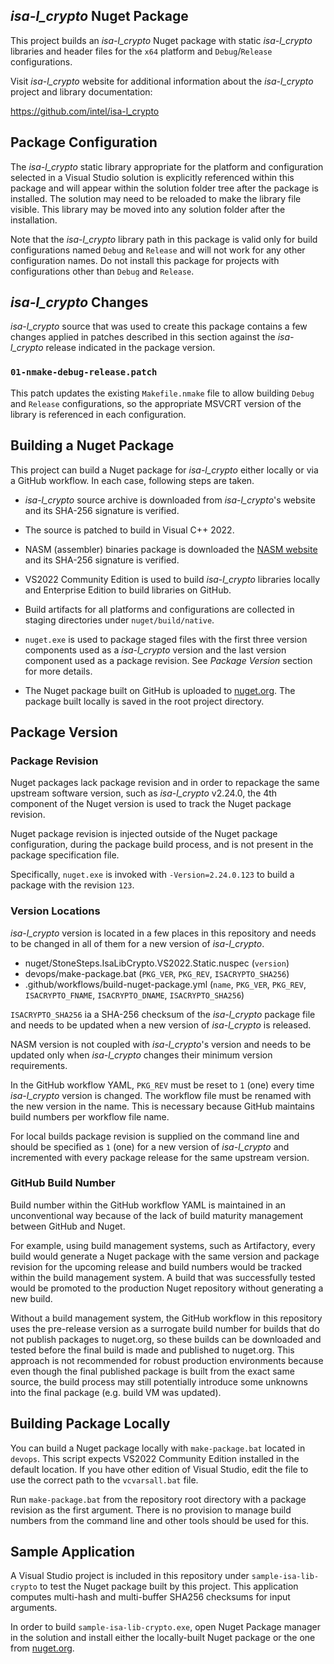 ## _isa-l_crypto_ Nuget Package

This project builds an _isa-l_crypto_ Nuget package with static
_isa-l_crypto_ libraries and header files  for the `x64` platform
and `Debug`/`Release` configurations.

Visit _isa-l_crypto_ website for additional information about the
_isa-l_crypto_ project and library documentation:

https://github.com/intel/isa-l_crypto

## Package Configuration

The _isa-l_crypto_ static library appropriate for the platform and
configuration selected in a Visual Studio solution is explicitly
referenced within this package and will appear within the solution
folder tree after the package is installed. The solution may need
to be reloaded to make the library file visible. This library may
be moved into any solution folder after the installation.

Note that the _isa-l_crypto_ library path in this package is valid
only for build configurations named `Debug` and `Release` and will
not work for any other configuration names. Do not install this
package for projects with configurations other than `Debug` and
`Release`.

## _isa-l_crypto_ Changes

_isa-l_crypto_ source that was used to create this package contains a
few changes applied in patches described in this section against the
_isa-l_crypto_ release indicated in the package version.

### `01-nmake-debug-release.patch`

This patch updates the existing `Makefile.nmake` file to allow
building `Debug` and `Release` configurations, so the appropriate
MSVCRT version of the library is referenced in each configuration.

## Building a Nuget Package

This project can build a Nuget package for _isa-l_crypto_ either
locally or via a GitHub workflow. In each case, following steps
are taken.

  * _isa-l_crypto_ source archive is downloaded from _isa-l_crypto_'s
    website and its SHA-256 signature is verified.

  * The source is patched to build in Visual C++ 2022.

  * NASM (assembler) binaries package is downloaded the
    [NASM website][nasm.us] and its SHA-256 signature is verified.

  * VS2022 Community Edition is used to build _isa-l_crypto_ libraries
    locally and Enterprise Edition to build libraries on GitHub.

  * Build artifacts for all platforms and configurations are
    collected in staging directories under `nuget/build/native`.

  * `nuget.exe` is used to package staged files with the first
    three version components used as a _isa-l_crypto_ version and
    the last version component used as a package revision. See
    _Package Version_ section for more details.

  * The Nuget package built on GitHub is uploaded to [nuget.org][].
    The package built locally is saved in the root project
    directory.

## Package Version

### Package Revision

Nuget packages lack package revision and in order to repackage
the same upstream software version, such as _isa-l_crypto_ v2.24.0,
the 4th component of the Nuget version is used to track the Nuget
package revision.

Nuget package revision is injected outside of the Nuget package
configuration, during the package build process, and is not
present in the package specification file.

Specifically, `nuget.exe` is invoked with `-Version=2.24.0.123`
to build a package with the revision `123`.

### Version Locations

_isa-l_crypto_ version is located in a few places in this repository and
needs to be changed in all of them for a new version of _isa-l_crypto_.

  * nuget/StoneSteps.IsaLibCrypto.VS2022.Static.nuspec (`version`)
  * devops/make-package.bat (`PKG_VER`, `PKG_REV`, `ISACRYPTO_SHA256`)
  * .github/workflows/build-nuget-package.yml (`name`, `PKG_VER`,
    `PKG_REV`, `ISACRYPTO_FNAME`, `ISACRYPTO_DNAME`, `ISACRYPTO_SHA256`)

`ISACRYPTO_SHA256` ia a SHA-256 checksum of the _isa-l_crypto_ package
file and needs to be updated when a new version of _isa-l_crypto_ is
released.

NASM version is not coupled with _isa-l_crypto_'s version and needs
to be updated only when _isa-l_crypto_ changes their minimum version
requirements.

In the GitHub workflow YAML, `PKG_REV` must be reset to `1` (one)
every time _isa-l_crypto_ version is changed. The workflow file
must be renamed with the new version in the name. This is necessary
because GitHub maintains build numbers per workflow file name.

For local builds package revision is supplied on the command line
and should be specified as `1` (one) for a new version of
_isa-l_crypto_ and incremented with every package release for the
same upstream version.

### GitHub Build Number

Build number within the GitHub workflow YAML is maintained in an
unconventional way because of the lack of build maturity management
between GitHub and Nuget.

For example, using build management systems, such as Artifactory,
every build would generate a Nuget package with the same version
and package revision for the upcoming release and build numbers
would be tracked within the build management system. A build that
was successfully tested would be promoted to the production Nuget
repository without generating a new build.

Without a build management system, the GitHub workflow in this
repository uses the pre-release version as a surrogate build
number for builds that do not publish packages to nuget.org,
so these builds can be downloaded and tested before the final
build is made and published to nuget.org. This approach is not
recommended for robust production environments because even
though the final published package is built from the exact
same source, the build process may still potentially introduce 
some unknowns into the final package (e.g. build VM was updated).

## Building Package Locally

You can build a Nuget package locally with `make-package.bat`
located in `devops`. This script expects VS2022 Community Edition
installed in the default location. If you have other edition of
Visual Studio, edit the file to use the correct path to the
`vcvarsall.bat` file.

Run `make-package.bat` from the repository root directory with a
package revision as the first argument. There is no provision to
manage build numbers from the command line and other tools should
be used for this.

## Sample Application

A Visual Studio project is included in this repository under
`sample-isa-lib-crypto` to test the Nuget package built by this
project. This application computes multi-hash and multi-buffer
SHA256 checksums for input arguments.

In order to build `sample-isa-lib-crypto.exe`, open Nuget Package
manager in the solution and install either the locally-built Nuget
package or the one from [nuget.org][].

[nuget.org]: https://www.nuget.org/packages/StoneSteps._isa-l_crypto_.VS2022.Static/
[nasm.us]: https://www.nasm.us/